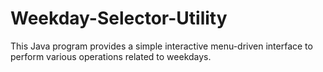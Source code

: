 # Weekday-Selector-Utility
This Java program provides a simple interactive menu-driven interface to perform various operations related to weekdays.
